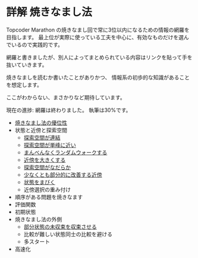 
# 詳解 焼きなまし法

Topcoder Marathon の焼きなまし回で常に3位以内になるための情報の網羅を目指します。
最上位が実際に使っている工夫を中心に、有効なものだけを選んでいるので実践的です。

網羅と書きましたが、別人によってまとめられている内容はリンクを貼って手を抜いていきます。

焼きなましを読むか書いたことがありかつ、 情報系の初歩的な知識があることを想定します。

ここがわからない、まさかりなど期待しています。

現在の進捗: 網羅は終わりました。
執筆は30%です。

- [焼きなまし法の優位性](/焼きなまし法の優位性.md)
- 状態と近傍と探索空間
    - [探索空間が連結](/探索空間が連結.md)
    - [探索空間が単峰に近い](/探索空間が単峰に近い.md)
    - [まんべんなくランダムウォークする](/まんべんなくランダムウォークする.md)
    - [近傍を大きくする](/近傍を大きくする.md)
    - [探索空間がなだらか](/探索空間がなだらか.md)
    - [少なくとも部分的に改善する近傍](/少なくとも部分的に改善する近傍.md)
    - [状態をまびく](/状態をまびく.md)
    - 近傍選択の重み付け
- 順序がある問題を焼きなます
- 評価関数
- 初期状態
- 焼きなまし法の外側
    - [部分状態の未収束を収束させる](/部分状態の未収束を収束させる.md)
    - 比較が難しい状態同士の比較を避ける
    - 多スタート
- 高速化
